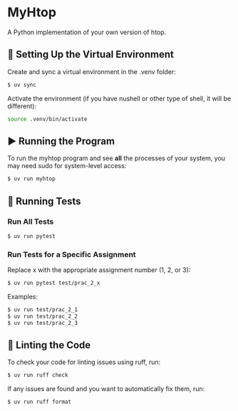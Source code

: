 # MyHtop

A Python implementation of your own version of htop.

## 🚀 Setting Up the Virtual Environment

Create and sync a virtual environment in the .venv folder:

```bash
$ uv sync
```

Activate the environment (if you have nushell or other type of shell, it will be different):
```bash
source .venv/bin/activate 
```


## ▶️ Running the Program
To run the myhtop program and see **all** the processes of your system, you may need sudo for system-level access:

```bash
$ uv run myhtop
```

## 🧪 Running Tests

### Run All Tests

```bash
$ uv run pytest
```

### Run Tests for a Specific Assignment
Replace x with the appropriate assignment number (1, 2, or 3):

```bash
$ uv run pytest test/prac_2_x
```

Examples:
```bash
$ uv run test/prac_2_1
$ uv run test/prac_2_2
$ uv run test/prac_2_3
```

## 🧹 Linting the Code

To check your code for linting issues using ruff, run:
```bash
$ uv run ruff check
```
If any issues are found and you want to automatically fix them, run:
```bash
$ uv run ruff format
```
